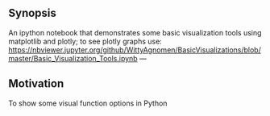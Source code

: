 ## Synopsis

An ipython notebook that demonstrates some basic visualization tools using matplotlib and plotly; to see plotly graphs use: https://nbviewer.jupyter.org/github/WittyAgnomen/BasicVisualizations/blob/master/Basic_Visualization_Tools.ipynb — 

## Motivation

To show some visual function options in Python
